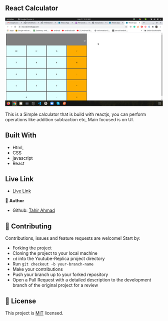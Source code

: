 ## React Calculator
![screenshot](./screen.png)


This is a Simple calculator that is build with reactjs, you can perform operations like addition subtraction etc, Main focused is on UI.

## Built With

- Html,
- CSS
- javascript
- React

## Live Link
- [Live Link](https://reac-cal.herokuapp.com/)

👤 **Author**

- Github: [Tahir Ahmad](https://github.com/tahirbhalli/)

## 🤝 Contributing

Contributions, issues and feature requests are welcome! Start by:
* Forking the project
* Cloning the project to your local machine
* `cd` into the Youtube-Replica project directory
* Run `git checkout -b your-branch-name`
* Make your contributions
* Push your branch up to your forked repository
* Open a Pull Request with a detailed description to the development branch of the original project for a review

## 📝 License

This project is [MIT](https://opensource.org/licenses/MIT) licensed.